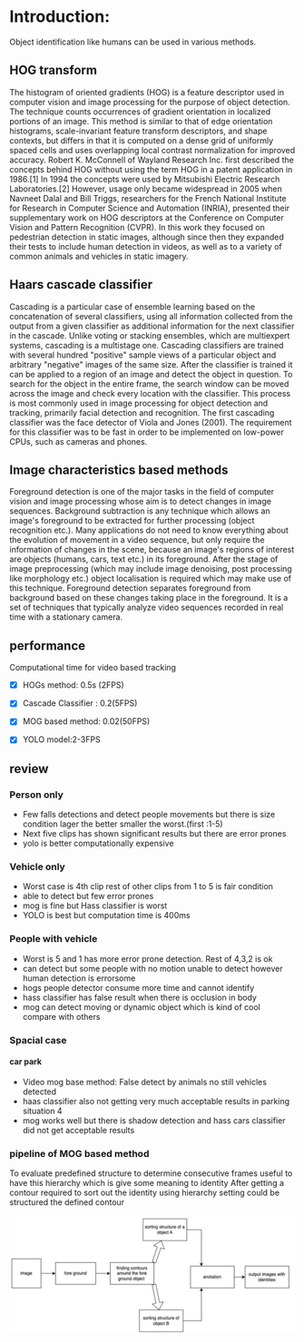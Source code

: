 


# Introduction:

Object identification like humans can be used in various methods.

## HOG transform

The histogram of oriented gradients (HOG) is a feature descriptor used in computer vision and image processing for the purpose of object detection. The technique counts occurrences of gradient orientation in localized portions of an image. This method is similar to that of edge orientation histograms, scale-invariant feature transform descriptors, and shape contexts, but differs in that it is computed on a dense grid of uniformly spaced cells and uses overlapping local contrast normalization for improved accuracy.
Robert K. McConnell of Wayland Research Inc. first described the concepts behind HOG without using the term HOG in a patent application in 1986.[1] In 1994 the concepts were used by Mitsubishi Electric Research Laboratories.[2] However, usage only became widespread in 2005 when Navneet Dalal and Bill Triggs, researchers for the French National Institute for Research in Computer Science and Automation (INRIA), presented their supplementary work on HOG descriptors at the Conference on Computer Vision and Pattern Recognition (CVPR). In this work they focused on pedestrian detection in static images, although since then they expanded their tests to include human detection in videos, as well as to a variety of common animals and vehicles in static imagery.

## Haars cascade classifier 

Cascading is a particular case of ensemble learning based on the concatenation of several classifiers, using all information collected from the output from a given classifier as additional information for the next classifier in the cascade. Unlike voting or stacking ensembles, which are multiexpert systems, cascading is a multistage one.
Cascading classifiers are trained with several hundred "positive" sample views of a particular object and arbitrary "negative" images of the same size. After the classifier is trained it can be applied to a region of an image and detect the object in question. To search for the object in the entire frame, the search window can be moved across the image and check every location with the classifier. This process is most commonly used in image processing for object detection and tracking, primarily facial detection and recognition.
The first cascading classifier was the face detector of Viola and Jones (2001). The requirement for this classifier was to be fast in order to be implemented on low-power CPUs, such as cameras and phones.

## Image characteristics based methods

Foreground detection is one of the major tasks in the field of computer vision and image processing whose aim is to detect changes in image sequences. Background subtraction is any technique which allows an image's foreground to be extracted for further processing (object recognition etc.).
Many applications do not need to know everything about the evolution of movement in a video sequence, but only require the information of changes in the scene, because an image's regions of interest are objects (humans, cars, text etc.) in its foreground. After the stage of image preprocessing (which may include image denoising, post processing like morphology etc.) object localisation is required which may make use of this technique.
Foreground detection separates foreground from background based on these changes taking place in the foreground. It is a set of techniques that typically analyze video sequences recorded in real time with a stationary camera.


## performance

Computational time for video based tracking 

- [x] HOGs method: 0.5s (2FPS)
- [x] Cascade Classifier : 0.2(5FPS)
- [x] MOG based method: 0.02(50FPS)
- [x] YOLO model:2-3FPS


## review
### Person only
- Few falls detections and detect people movements but there is size condition lager the better smaller the worst.(first :1-5)
- Next five clips has shown significant results but there are error prones
- yolo is better computationally expensive

### Vehicle only
- Worst case is 4th clip rest of other clips from 1 to 5 is fair condition
- able to detect but few error prones
- mog is fine but Hass classifier is worst
- YOLO is best but computation time is 400ms

### People with vehicle
- Worst is 5 and 1 has more error prone detection. Rest of 4,3,2 is ok
- can detect but some people with no motion unable to detect however human detection is errorsome
- hogs people detector consume more time and cannot identify 
- hass classifier has false result when there is occlusion in body
- mog can detect moving or dynamic object which is kind of cool compare with others


### Spacial case 
#### car park
- Video mog base method: False detect by animals no still vehicles detected
- haas classifier also not getting very much acceptable results in parking situation 4
- mog works well but there is shadow detection and hass cars classifier did not get acceptable results


### pipeline of MOG based method


To evaluate predefined structure to determine consecutive frames useful to have this hierarchy which is give some meaning to identity 
After getting a contour required to sort out the identity using hierarchy setting could be structured the defined contour 

![pipe line of sorting and displayed labled objects ](https://github.com/janitha1205/object-detection/blob/main/Screenshot%202024-04-21%20193735.png)






